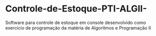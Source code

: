 # Controle-de-Estoque-PTI-ALGII-
Software para controle de estoque em console desenvolvido como exercício de programação da matéria de Algoritmos e Programação II
